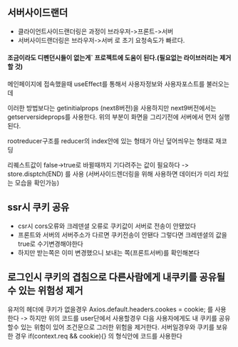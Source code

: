 ## 서버사이드랜더
- 클라이언트사이드랜더링은 과정이 브라우저->프론트->서버
- 서버사이드랜더링은 브라우저->서버 로 초기 요청속도가 빠르다.

#### 조금이라도 디펜던시들이 없는게` 프로젝트에 도움이 된다.(필요없는 라이브러리는 제거할 것)

메인페이지에 접속했을때 useEffect를 통해서 사용자정보와 사용자포스트를 불러오는데

이러한 방법보다는 getinitialprops (next8버전)을 사용하지만 next9버전에서는 getserversideprops를 사용한다.
위의 부분이 화면을 그리기전에 서버에서 먼저 실행된다.

 rootreducer구조를 reducer의 index안에 있는 형태가 아닌 덮어씌우는 형태로 재코딩
 
리퀘스트값이 false->true로 바뀔때까지 기다려주는 값이 필요하다
-> store.disptch(END) 를 사용   (서버사이드렌더링을 위해 사용하면 데이터가 미리 차있는 모습을 확인가능)

## ssr시 쿠키 공유
- csr시 cors오류와 크레덴셜 오류로 쿠키값이 서버로 전송이 안됐었다
- 프론트와 서버의 서버주소가 다르면 쿠키전송이 안됀다 그렇다면 크레덴셜의 값을 true로 수기변경해야한다
- 하지만 받는쪽은 이미 변경했으니 보내는 쪽(프론트서버)를 확인해본다

## 로그인시 쿠키의 겹침으로 다른사람에게 내쿠키를 공유될수 있는 위험성 제거
유저의 헤더에 쿠키가 없을경우 
Axios.default.headers.cookes = cookie; 를 사용한다 
-> 하지만 위의 코드를 user단에서 사용할경우 다음 사용자에게도 내 쿠키를 공유할수 있는 위험이 있어 조건문으로 그러한 위험을 제거한다.
서버일경우와 쿠키를 보유한 경우 if(context.req && cookie){} 의 형식안에 코드를 사용한다